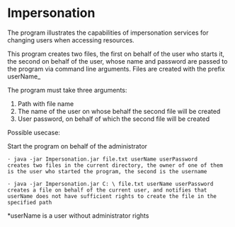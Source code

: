 # Impersonation
The program illustrates the capabilities of impersonation services for changing users when accessing resources.

This program creates two files, the first on behalf of the user who starts it, the second on behalf of the user, 
whose name and password are passed to the program via command line arguments. Files are created with the prefix userName_

The program must take three arguments:
  1. Path with file name
  2. The name of the user on whose behalf the second file will be created
  3. User password, on behalf of which the second file will be created

Possible usecase:

  Start the program on behalf of the administrator
 
    · java -jar Impersonation.jar file.txt userName userPassword
    creates two files in the current directory, the owner of one of them is the user who started the program, the second is the username

    · java -jar Impersonation.jar C: \ file.txt userName userPassword
    creates a file on behalf of the current user, and notifies that userName does not have sufficient rights to create the file in the specified path

*userName is a user without administrator rights
